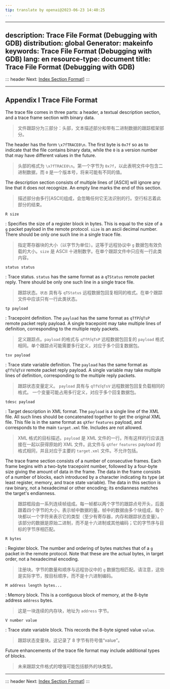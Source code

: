 ```yaml
---
tip: translate by openai@2023-06-23 14:40:25
...
```

---
description: Trace File Format (Debugging with GDB)
distribution: global
Generator: makeinfo
keywords: Trace File Format (Debugging with GDB)
lang: en
resource-type: document
title: Trace File Format (Debugging with GDB)
---------------------------------------------

::: header
Next: [Index Section Format](Index-Section-Format.html#Index-Section-Format)]
:::

---

## Appendix I Trace File Format

The trace file comes in three parts: a header, a textual description section, and a trace frame section with binary data.

> 文件跟踪分为三部分：头部，文本描述部分和带有二进制数据的跟踪框架部分。

The header has the form `\x7fTRACE0\n`. The first byte is `0x7f` so as to indicate that the file contains binary data, while the `0` is a version number that may have different values in the future.

> 头部的格式为 `\x7fTRACE0\n`。第一个字节为 `0x7f`，以此表明文件中包含二进制数据，而 `0` 是一个版本号，将来可能有不同的值。

The description section consists of multiple lines of [ASCII] will ignore any line that it does not recognize. An empty line marks the end of this section.

> 描述部分由多行[ASCII]组成，会忽略任何它无法识别的行。空行标志着此部分的结束。

`R size`

:   Specifies the size of a register block in bytes. This is equal to the size of a `g` packet payload in the remote protocol. `size` is an ascii decimal number. There should be only one such line in a single trace file.

> 指定寄存器块的大小（以字节为单位）。这等于远程协议中 `g` 数据包有效负载的大小。`size` 是 ASCII 十进制数字。在单个跟踪文件中只应有一行此类内容。

`status status`

:   Trace status. `status` has the same format as a `qTStatus` remote packet reply. There should be only one such line in a single trace file.

> 跟踪状态。`状态` 具有与 `qTStatus` 远程数据包回复相同的格式。在单个跟踪文件中应该只有一行此类状态。

`tp payload`

:   Tracepoint definition. The `payload` has the same format as `qTfP`/`qTsP` remote packet reply payload. A single tracepoint may take multiple lines of definition, corresponding to the multiple reply packets.

> 定义跟踪点。`payload` 的格式与 `qTfP`/`qTsP` 远程数据包回复的 `payload` 格式相同。单个跟踪点可能需要多行定义，对应于多个回复数据包。

`tsv payload`

:   Trace state variable definition. The `payload` has the same format as `qTfV`/`qTsV` remote packet reply payload. A single variable may take multiple lines of definition, corresponding to the multiple reply packets.

> 跟踪状态变量定义。 `payload` 具有与 `qTfV`/`qTsV` 远程数据包回复负载相同的格式。 一个变量可能占用多行定义，对应于多个回复数据包。

`tdesc payload`

:   Target description in XML format. The `payload` is a single line of the XML file. All such lines should be concatenated together to get the original XML file. This file is in the same format as `qXfer` `features` payload, and corresponds to the main `target.xml` file. Includes are not allowed.

> XML 格式的目标描述。`payload` 是 XML 文件的一行。所有这样的行应该连接在一起以获得原始的 XML 文件。此文件与 `qXfer` `features` payload 的格式相同，并且对应于主要的 `target.xml` 文件。不允许包括。

The trace frame section consists of a number of consecutive frames. Each frame begins with a two-byte tracepoint number, followed by a four-byte size giving the amount of data in the frame. The data in the frame consists of a number of blocks, each introduced by a character indicating its type (at least register, memory, and trace state variable). The data in this section is raw binary, not a hexadecimal or other encoding; its endianness matches the target's endianness.

> 跟踪框段由一系列连续帧组成。每一帧都以两个字节的跟踪点号开头，后面跟着四个字节的大小，表示帧中数据的量。帧中的数据由多个块组成，每个块都以一个字符来表示它的类型（至少有寄存器，内存和跟踪状态变量）。该部分的数据是原始二进制，而不是十六进制或其他编码；它的字节序与目标的字节序相匹配。

`R bytes`

:   Register block. The number and ordering of bytes matches that of a `g` packet in the remote protocol. Note that these are the actual bytes, in target order, not a hexadecimal encoding.

> 注册块。字节的数量和顺序与远程协议中的 `g` 数据包相匹配。请注意，这些是实际字节，按目标顺序，而不是十六进制编码。

`M address length bytes...`

:   Memory block. This is a contiguous block of memory, at the 8-byte address `address` bytes.

> 这是一块连续的内存块，地址为 `address` 字节。

`V number value`

:   Trace state variable block. This records the 8-byte signed value `value`.

> 跟踪状态变量块。这记录了 8 字节有符号值“value”。

Future enhancements of the trace file format may include additional types of blocks.

> 未来跟踪文件格式的增强可能包括额外的块类型。

---

::: header
Next: [Index Section Format](Index-Section-Format.html#Index-Section-Format)]
:::
